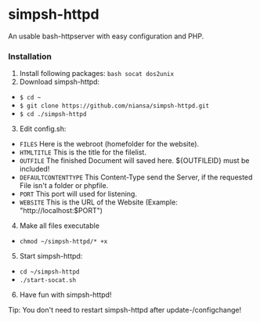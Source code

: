 # simpsh-httpd

An usable bash-httpserver with easy configuration and PHP.


### Installation

1. Install following packages: `bash socat dos2unix`
2. Download simpsh-httpd:
 * `$ cd ~`
 * `$ git clone https://github.com/niansa/simpsh-httpd.git`
 * `$ cd ./simpsh-httpd`
3. Edit config.sh:
 * `FILES` Here is the webroot (homefolder for the website).
 * `HTMLTITLE` This is the title for the filelist.
 * `OUTFILE` The finished Document will saved here. ${OUTFILEID} must be included!
 * `DEFAULTCONTENTTYPE` This Content-Type send the Server, if the requested File isn't a folder or phpfile.
 * `PORT` This port will used for listening.
 * `WEBSITE` This is the URL of the Website (Example: "http://localhost:$PORT")
4. Make all files executable
 * `chmod ~/simpsh-httpd/* +x`
5. Start simpsh-httpd:
 * `cd ~/simpsh-httpd`
 * `./start-socat.sh`
6. Have fun with simpsh-httpd!


Tip: You don't need to restart simpsh-httpd after update-/configchange!
